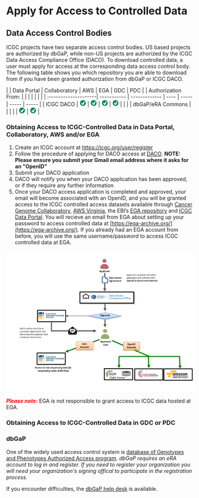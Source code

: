# Apply for Access to Controlled Data


## Data Access Control Bodies

ICGC projects have two separate access control bodies. US based projects are authorized by dbGaP, while non-US projects are authorized by the ICGC Data Access Compliance Office (DACO). To download controlled data, a user must apply for access at the corresponding data access control body. The following table shows you which repository you are able to download from if you have been granted authorization from dbGaP or ICGC DACO.


|                      | Data Portal | Collaboratory |	AWS |  EGA  | GDC   |  PDC  |
| Authorization From:   |             |	             |	    |       |       |       |
| :--------------------| ----------- | ------------- | ---- | ----- | ----- | ----- |
|   ICGC DACO	       |  ![checkmark](images/check_mark.png)  | ![checkmark](images/check_mark.png) | ![checkmark](images/check_mark.png) | ![checkmark](images/check_mark.png) |       |       |
|   dbGaP/eRA Commons  |             |               |      |       | ![checkmark](images/check_mark.png)  | ![checkmark](images/check_mark.png) |


### Obtaining Access to ICGC-Controlled Data in Data Portal, Collaboratory, AWS and/or EGA 

1. Create an ICGC account at https://icgc.org/user/register
2. Follow the procedure of applying for DACO access at [DACO](https://icgc.org/daco). **NOTE: Please ensure you submit your Gmail email address where it asks for an "OpenID"**
3. Submit your DACO application
4. DACO will notify you when your DACO application has been approved, or if they require any further information
5. Once your DACO access application is completed and approved, your email will become associated with an OpenID, and you will be granted access to the ICGC controlled access datasets available through [Cancer Genome Collaboratory](repositories/#collaboratory), [AWS Virginia](repositories/#aws), the EBI’s [EGA repository](repositories/#ega) and [ICGC Data Portal](https://dcc.icgc.org/releases). You will recieve an email from EGA about setting up your password to access controlled data at [https://ega-archive.org/](https://ega-archive.org/). If you already had an EGA account from before, you will use the same username/password to access ICGC controlled data at EGA.


![Applying-to-DACO](images/Applying_to_DACO_Diagram.png)


<span style="color:red">***Please note:***</span> EGA is not responsible to grant access to ICGC data hosted at EGA.


### Obtaining Access to ICGC-Controlled Data in GDC or PDC 

### dbGaP

One of the widely used access control system is [database of Genotypes and Phenotypes Authorized Access program](https://dbgap.ncbi.nlm.nih.gov/aa/wga.cgi?page=login). _dbGaP requires an eRA account to log in and register. If you need to register your organization you will need your organization's signing offical to participate in the registration process._

If you encounter difficulties, the [dbGaP help desk](https://dbgap.ncbi.nlm.nih.gov/aa/wga.cgi?page=email&filter=from&from=login) is available.

